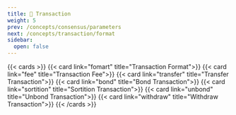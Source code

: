 ```yaml
---
title: 🪪 Transaction
weight: 5
prev: /concepts/consensus/parameters
next: /concepts/transaction/format
sidebar:
  open: false
---
```


{{< cards >}}
  {{< card link="fomart" title="Transaction Format">}}
  {{< card link="fee" title="Transaction Fee">}}
  {{< card link="transfer" title="Transfer Transaction">}}
  {{< card link="bond" title="Bond Transaction">}}
  {{< card link="sortition" title="Sortition Transaction">}}
  {{< card link="unbond" title="Unbond Transaction">}}
  {{< card link="withdraw" title="Withdraw Transaction">}}
{{< /cards >}}
